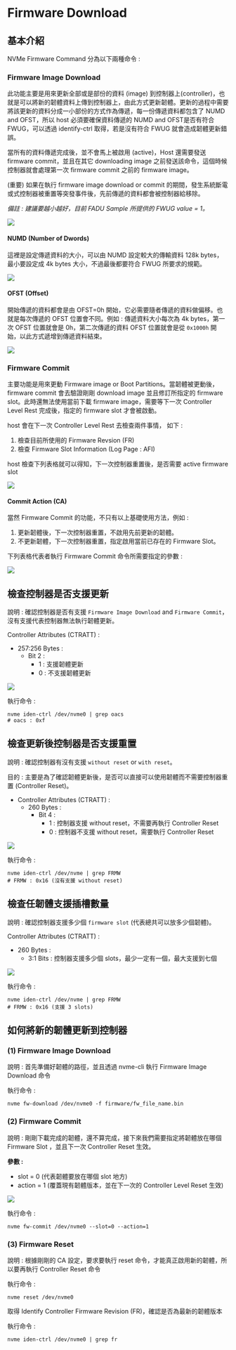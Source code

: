 # Firmware Download



## 基本介紹

NVMe Firmware Command 分為以下兩種命令 : 

### Firmware  Image Download 

此功能主要是用來更新全部或是部份的資料 (image) 到控制器上(controller)，也就是可以將新的韌體資料上傳到控制器上，由此方式更新韌體。更新的過程中需要將該更新的資料分成一小部份的方式作為傳遞，每一份傳遞資料都包含了 NUMD and OFST，所以 host 必須要確保資料傳遞的 NUMD and OFST是否有符合 FWUG，可以透過  identify-ctrl 取得，若是沒有符合 FWUG 就會造成韌體更新錯誤。

當所有的資料傳遞完成後，並不會馬上被啟用 (active)，Host 還需要發送 firmware commit，並且在其它  downloading image 之前發送該命令，這個時候控制器就會處理第一次 firmware commit 之前的 firmware image。

(重要) 如果在執行 firmware image download or commit 的期間，發生系統斷電或式控制器被重置等突發事件後，先前傳遞的資料都會被控制器給移除。

*備註 : 建議要越小越好，目前  FADU Sample 所提供的  FWUG value = 1。*

![](https://github.com/miniedwins/learning/blob/main/nvme/pic/identify_controller/Identify_Controller_FWUG.png)

#### NUMD (Number of  Dwords)

這裡是設定傳遞資料的大小，可以由 NUMD 設定較大的傳輸資料 128k bytes，最小要設定成 4k bytes 大小，不過最後都要符合 FWUG 所要求的規範。

![](https://github.com/miniedwins/learning/blob/main/nvme/pic/admin_command_set/firmware_image_download_dw10.png)

#### OFST (Offset)

開始傳遞的資料都會是由 OFST=0h 開始，它必需要隨者傳遞的資料做偏移。也就是每次傳遞的 OFST 位置會不同。例如 : 傳遞資料大小每次為 4k bytes，第一次 OFST 位置就會是 0h，第二次傳遞的資料 OFST 位置就會是從 `0x1000h` 開始，以此方式遞增到傳遞資料結束。

![](https://github.com/miniedwins/learning/blob/main/nvme/pic/admin_command_set/firmware_image_download_dw11.png)

###  Firmware Commit 

主要功能是用來更動 Firmware image or Boot Partitions。當韌體被更動後，firmware commit 會去驗證剛剛  download image 並且修訂所指定的 firmware slot。此時還無法使用當前下載 firmware image，需要等下一次 Controller Level Rest 完成後，指定的 firmware slot 才會被啟動。 

host 會在下一次 Controller Level Rest 去檢查兩件事情， 如下 :

1. 檢查目前所使用的 Firmware Revsion (FR)
2. 檢查 Firmware Slot Information (Log Page : AFI)

host 檢查下列表格就可以得知，下一次控制器重置後，是否需要 active firmware slot

![](https://github.com/miniedwins/learning/blob/main/nvme/pic/log_page/log_page_firmware_slot_information_AFI.png)

#### Commit Action (CA)

當然 Firmware Commit 的功能，不只有以上基礎使用方法，例如 : 

1. 更新韌體後，下一次控制器重置，不啟用先前更新的韌體。
2. 不更新韌體，下一次控制器重置，指定啟用當前已存在的 Firmware Slot。

下列表格代表者執行 Firmware Commit 命令所需要指定的參數 :

![](https://github.com/miniedwins/learning/blob/main/nvme/pic/admin_command_set/firmware_commit_dw10.png)



## 檢查控制器是否支援更新

說明 : 確認控制器是否有支援 `Firmware Image Download` and `Firmware Commit`，沒有支援代表控制器無法執行韌體更新。

Controller Attributes (CTRATT) :

* 257:256 Bytes :
  * Bit 2 : 
    * 1 : 支援韌體更新
    * 0 : 不支援韌體更新

![](https://github.com/miniedwins/learning/blob/main/nvme/pic/identify_controller/Identify_Controller_OASC_Bit2.png)

執行命令 : 

~~~shell
nvme iden-ctrl /dev/nvme0 | grep oacs
# oacs : 0xf
~~~



## 檢查更新後控制器是否支援重置

說明 : 確認控制器有沒有支援 `without reset`  or  `with reset`。

目的 : 主要是為了確認韌體更新後，是否可以直接可以使用韌體而不需要控制器重置 (Controller Reset)。

* Controller Attributes (CTRATT) :
  * 260 Bytes :
    * Bit 4 : 
      * 1 : 控制器支援 without reset，不需要再執行 Controller Reset
      * 0 : 控制器不支援 without reset，需要執行 Controller Reset

![](https://github.com/miniedwins/learning/blob/main/nvme/pic/identify_controller/Identify_Controller_FRMW.png)

執行命令 : 

~~~shell
nvme iden-ctrl /dev/nvme | grep FRMW
# FRMW : 0x16 (沒有支援 without reset)
~~~



## 檢查任韌體支援插槽數量

說明 : 確認控制器支援多少個 `firmware slot` (代表總共可以放多少個韌體)。

Controller Attributes (CTRATT) :

* 260 Bytes :
  * 3:1 Bits : 控制器支援多少個 slots，最少一定有一個，最大支援到七個

![](https://github.com/miniedwins/learning/blob/main/nvme/pic/identify_controller/Identify_Controller_FRMW.png)

執行命令 : 

~~~shell
nvme iden-ctrl /dev/nvme | grep FRMW
# FRMW : 0x16 (支援 3 slots)
~~~



## 如何將新的韌體更新到控制器

### (1) Firmware Image Download

說明 : 首先準備好韌體的路徑，並且透過 nvme-cli 執行 Firmware Image Download 命令

執行命令 : 

~~~shell
nvme fw-download /dev/nvme0 -f firmware/fw_file_name.bin
~~~



### (2) Firmware Commit

說明 : 剛剛下載完成的韌體，還不算完成，接下來我們需要指定將韌體放在哪個 Firmware Slot ，並且下一次 Controller Reset 生效。

**參數 :** 

* slot = 0 (代表韌體要放在哪個 slot 地方)
* action = 1 (覆蓋現有韌體版本，並在下一次的 Controller Level Reset 生效)

![](https://github.com/miniedwins/learning/blob/main/nvme/pic/admin_command_set/firmware_commit_dw10.png)

執行命令 : 

~~~shell
nvme fw-commit /dev/nvme0 --slot=0 --action=1
~~~



### (3) Firmware Reset

說明 : 根據剛剛的 CA 設定，要求要執行 reset 命令，才能真正啟用新的韌體，所以要再執行 Controller Reset 命令

執行命令 : 

~~~shell
nvme reset /dev/nvme0
~~~

取得 Identify Controller Firmware Revision (FR)，確認是否為最新的韌體版本

執行命令 : 

~~~shell
nvme iden-ctrl /dev/nvme0 | grep fr
~~~





